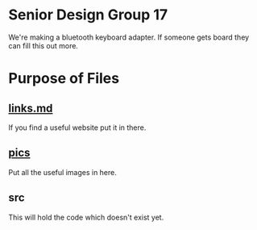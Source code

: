 Senior Design Group 17
====================

We're making a bluetooth keyboard adapter.
If someone gets board they can fill this out more.

Purpose of Files
====================

[links.md](./links.md)
--------------------
If  you find a useful website put it in there.

[pics](./pics)
--------------------
Put all the useful images in here.

src
--------------------
This will hold the code which doesn't exist yet.

